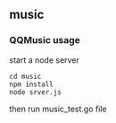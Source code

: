 ## music

### QQMusic usage
start a node server
```
cd music
npm install
node srver.js
```

then run music_test.go file